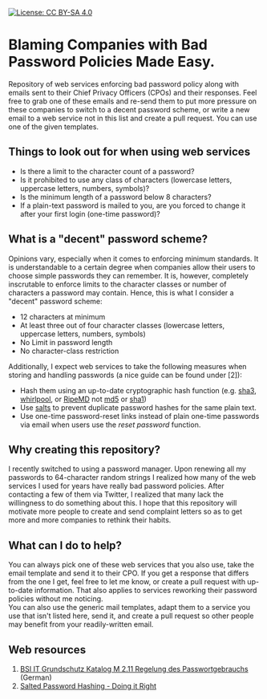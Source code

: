 [![License: CC BY-SA 4.0](https://img.shields.io/badge/License-CC%20BY--SA%204.0-lightgrey.svg)](http://creativecommons.org/licenses/by-sa/4.0/)

# Blaming Companies with Bad Password Policies Made Easy.
Repository of web services enforcing bad password policy along with emails sent to their Chief Privacy Officers (CPOs) and their responses. Feel free to grab one of these emails and re-send them to put more pressure on these companies to switch to a decent password scheme, or write a new email to a web service not in this list and create a pull request. You can use one of the given templates.

## Things to look out for when using web services

* Is there a limit to the character count of a password?
* Is it prohibited to use any class of characters (lowercase letters, uppercase letters, numbers, symbols)?
* Is the minimum length of a password below 8 characters?
* If a plain-text password is mailed to you, are you forced to change it after your first login (one-time password)?

## What is a "decent" password scheme?
Opinions vary, especially when it comes to enforcing minimum standards. It is understandable to a certain degree when companies allow their users to choose simple passwords they can remember. It is, however, completely inscrutable to enforce limits to the character classes or number of characters a password may contain. Hence, this is what I consider a "decent" password scheme:
* 12 characters at minimum
* At least three out of four character classes (lowercase letters, uppercase letters, numbers, symbols)
* No Limit in password length
* No character-class restriction 

Additionally, I expect web services to take the following measures when storing and handling passwords (a nice guide can be found under [2]):
* Hash them using an up-to-date cryptographic hash function (e.g. [sha3](https://en.wikipedia.org/wiki/SHA-3), [whirlpool](https://en.wikipedia.org/wiki/Whirlpool_(cryptography)), or [RipeMD](https://en.wikipedia.org/wiki/RIPEMD) not [md5](https://en.wikipedia.org/wiki/MD5) or [sha1](https://en.wikipedia.org/wiki/SHA-1))
* Use [salts](https://en.wikipedia.org/wiki/Salt_(cryptography)) to prevent duplicate password hashes for the same plain text.
* Use one-time password-reset links instead of plain one-time passwords via email when users use the _reset password_ function.

## Why creating this repository?
I recently switched to using a password manager. Upon renewing all my passwords to 64-character random strings I realized how many of the web services I used for years have really bad password policies. After contacting a few of them via Twitter, I realized that many lack the willingness to do something about this. I hope that this repository will motivate more people to create and send complaint letters so as to get more and more companies to rethink their habits.

## What can I do to help?
You can always pick one of these web services that you also use, take the email template and send it to their CPO. If you get a response that differs from the one I get, feel free to let me know, or create a pull request with up-to-date information. That also applies to services reworking their password policies without me noticing.  
You can also use the generic mail templates, adapt them to a service you use that isn't listed here, send it, and create a pull request so other people may benefit from your readily-written email.

## Web resources 

1. [BSI IT Grundschutz Katalog M 2.11 Regelung des Passwortgebrauchs](https://www.bsi.bund.de/DE/Themen/ITGrundschutz/ITGrundschutzKataloge/Inhalt/_content/m/m02/m02011.html) (German)
2. [Salted Password Hashing - Doing it Right](https://crackstation.net/hashing-security.htm)
